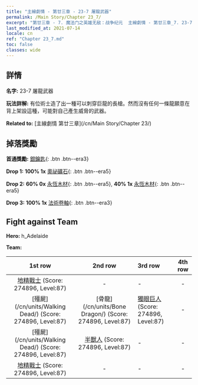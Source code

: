 ```yaml
---
title: "主線劇情 - 第廿三章 - 23-7 屠龍武器"
permalink: /Main Story/Chapter 23_7/
excerpt: "第廿三章 - 7. 魔法门之英雄无敌：战争纪元  主線劇情 - 第廿三章_7. 23-7 屠龍武器"
last_modified_at: 2021-07-14
locale: cn
ref: "Chapter 23_7.md"
toc: false
classes: wide
---
```


## 詳情

 **名字:** 23-7 屠龍武器

 **玩法詳解:** 有位術士造了出一種可以刺穿巨龍的長槍。然而沒有任何一條龍願意在背上架設這種，可能對自己產生威脅的武器。

 **Related to:** [主線劇情 第廿三章](/cn/Main Story/Chapter 23/)

## 掉落獎勵

 **首通獎勵:** [銀鑰匙](/cn/Items/con_693/){: .btn .btn--era3}

 **Drop 1:** **100% 1x** [奧祕礦石](/cn/Items/mat_75/){: .btn .btn--era5}

 **Drop 2:** **60% 0x** [永恆木材](/cn/Items/mat_69/){: .btn .btn--era5}, **40% 1x** [永恆木材](/cn/Items/mat_69/){: .btn .btn--era5}

 **Drop 3:** **100% 1x** [法術卷軸](/cn/Items/con_694/){: .btn .btn--era3}


## Fight against Team
 **Hero:** h_Adelaide

 **Team:**


  | 1st row | 2nd row | 3rd row | 4th row |
  |:----:|:----:|:----|:----:|
  | [地精戰士](/cn/units/Goblin/) (Score: 274896, Level:87)  | - | - | - |
  | [殭屍](/cn/units/Walking Dead/) (Score: 274896, Level:87)  | [骨龍](/cn/units/Bone Dragon/) (Score: 274896, Level:87)  | [獨眼巨人](/cn/units/Cyclops/) (Score: 274896, Level:87)  | - |
  | [殭屍](/cn/units/Walking Dead/) (Score: 274896, Level:87)  | [半獸人](/cn/units/Orc/) (Score: 274896, Level:87)  | - | - |
  | [地精戰士](/cn/units/Goblin/) (Score: 274896, Level:87)  | - | - | - |


